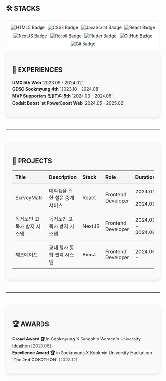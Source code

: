   ## 🛠 STACKS

  <div style="display: flex; flex-wrap: wrap; gap: 10px; justify-content: center; padding: 15px; background-color: #ffffff; border-radius: 8px; box-shadow: inset 0 2px 4px rgba(0, 0, 0, 0.1);">
      <img src="https://img.shields.io/badge/html5-E34F26?style=for-the-badge&logo=html5&logoColor=white" alt="HTML5 Badge" />
      <img src="https://img.shields.io/badge/css-1572B6?style=for-the-badge&logo=css3&logoColor=white" alt="CSS3 Badge" />
      <img src="https://img.shields.io/badge/javascript-F7DF1E?style=for-the-badge&logo=javascript&logoColor=black" alt="JavaScript Badge" />
      <img src="https://img.shields.io/badge/react-61DAFB?style=for-the-badge&logo=react&logoColor=black" alt="React Badge" />
      <img src="https://img.shields.io/badge/next.js-000000?style=for-the-badge&logo=nextdotjs&logoColor=white" alt="NextJS Badge" />
      <img src="https://img.shields.io/badge/recoil-3578E5?style=for-the-badge&logo=recoil&logoColor=white" alt="Recoil Badge" />
      <img src="https://img.shields.io/badge/flutter-02569B?style=for-the-badge&logo=flutter&logoColor=white" alt="Flutter Badge" />
      <img src="https://img.shields.io/badge/github-181717?style=for-the-badge&logo=github&logoColor=white" alt="GitHub Badge" />
      <img src="https://img.shields.io/badge/git-F05032?style=for-the-badge&logo=git&logoColor=white" alt="Git Badge" />
  </div>

  </div>

  <div style="flex: 1; min-width: 320px; padding: 20px; background-color: #f9f9f9; border-radius: 12px; box-shadow: 0 4px 8px rgba(0, 0, 0, 0.1);">

  ## 🌟 EXPERIENCES

  <ul style="list-style-type: none; padding-left: 0; line-height: 1.6;">
      <li><strong>UMC 5th Web</strong> `2023.09 - 2024.02`</li>
      <li><strong>GDSC Sookmyung 4th</strong> `2023.10 - 2024.08`</li>
      <li><strong>MVP Supporters 잇(IT)다 5th</strong> `2024.03 - 2024.06`</li>
      <li><strong>Codeit Boost 1st PowerBoost Web</strong> `2024.05 - 2025.02`</li>
  </ul>

  </div>

</div>

<hr style="border: none; border-top: 1px solid #ccc; margin: 40px 0;" />

<div style="padding: 20px; background-color: #f9f9f9; border-radius: 12px; box-shadow: 0 4px 8px rgba(0, 0, 0, 0.1);">

## 🚀 PROJECTS

<table style="width: 100%; border-collapse: collapse; margin-top: 20px;">
  <thead>
    <tr style="background-color: #f4f4f4; text-align: left;">
      <th style="padding: 10px; border-bottom: 1px solid #ddd;">Title</th>
      <th style="padding: 10px; border-bottom: 1px solid #ddd;">Description</th>
      <th style="padding: 10px; border-bottom: 1px solid #ddd;">Stack</th>
      <th style="padding: 10px; border-bottom: 1px solid #ddd;">Role</th>
      <th style="padding: 10px; border-bottom: 1px solid #ddd;">Duration</th>
      <th style="padding: 10px; border-bottom: 1px solid #ddd;">More</th>
    </tr>
  </thead>
  <tbody>
    <tr>
      <td style="padding: 10px; border-bottom: 1px solid #ddd;">SurveyMate</td>
      <td style="padding: 10px; border-bottom: 1px solid #ddd;">대학생을 위한 설문 중개 서비스</td>
      <td style="padding: 10px; border-bottom: 1px solid #ddd;">React</td>
      <td style="padding: 10px; border-bottom: 1px solid #ddd;">Frontend Developer</td>
      <td style="padding: 10px; border-bottom: 1px solid #ddd;">2024.01 - 2024.03</td>
      <td style="padding: 10px; border-bottom: 1px solid #ddd;">
        <a href="https://asmallroom.tistory.com/7" style="text-decoration: none;">
          <img src="https://img.shields.io/badge/Tistory-FF5722?style=flat-square&logo=tistory&logoColor=white" alt="Tistory Badge" />
        </a>
      </td>
    </tr>
    <tr>
      <td style="padding: 10px; border-bottom: 1px solid #ddd;">독거노인 고독사 방지 시스템</td>
      <td style="padding: 10px; border-bottom: 1px solid #ddd;">독거노인 고독사 방지 시스템</td>
      <td style="padding: 10px; border-bottom: 1px solid #ddd;">NextJS</td>
      <td style="padding: 10px; border-bottom: 1px solid #ddd;">Frontend Developer</td>
      <td style="padding: 10px; border-bottom: 1px solid #ddd;">2024.03 - 2024.06</td>
      <td style="padding: 10px; border-bottom: 1px solid #ddd;">-</td>
    </tr>
    <tr>
      <td style="padding: 10px;">체크메이트</td>
      <td style="padding: 10px;">교내 행사 통합 관리 시스템</td>
      <td style="padding: 10px;">React</td>
      <td style="padding: 10px;">Frontend Developer</td>
      <td style="padding: 10px;">2024.06 -</td>
      <td style="padding: 10px;">-</td>
    </tr>
  </tbody>
</table>

</div>

<hr style="border: none; border-top: 1px solid #ccc; margin: 40px 0;" />

<div style="padding: 20px; background-color: #f9f9f9; border-radius: 12px; box-shadow: 0 4px 8px rgba(0, 0, 0, 0.1);">

## 🏆 AWARDS

<ul style="list-style-type: none; padding-left: 0; line-height: 1.6;">
  <li><strong>Grand Award 🏆</strong> in Sookmyung X Sungshin Women's University Ideathon <span style="color: #555;">[2023.06]</span></li>
  <li><strong>Excellence Award 🏆</strong> in Sookmyung X Kookmin University Hackathon 'The 2nd COKOTHON' <span style="color: #555;">[2023.12]</span></li>
</ul>

</div>
